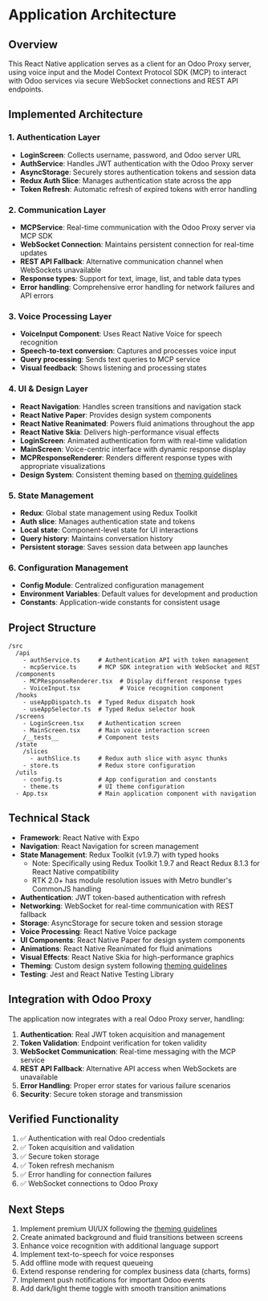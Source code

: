 # Application Architecture

## Overview

This React Native application serves as a client for an Odoo Proxy server, using voice input and the Model Context Protocol SDK (MCP) to interact with Odoo services via secure WebSocket connections and REST API endpoints.

## Implemented Architecture

### 1. Authentication Layer

- **LoginScreen**: Collects username, password, and Odoo server URL
- **AuthService**: Handles JWT authentication with the Odoo Proxy server
- **AsyncStorage**: Securely stores authentication tokens and session data
- **Redux Auth Slice**: Manages authentication state across the app
- **Token Refresh**: Automatic refresh of expired tokens with error handling

### 2. Communication Layer

- **MCPService**: Real-time communication with the Odoo Proxy server via MCP SDK
- **WebSocket Connection**: Maintains persistent connection for real-time updates
- **REST API Fallback**: Alternative communication channel when WebSockets unavailable
- **Response types**: Support for text, image, list, and table data types
- **Error handling**: Comprehensive error handling for network failures and API errors

### 3. Voice Processing Layer

- **VoiceInput Component**: Uses React Native Voice for speech recognition
- **Speech-to-text conversion**: Captures and processes voice input
- **Query processing**: Sends text queries to MCP service
- **Visual feedback**: Shows listening and processing states

### 4. UI & Design Layer

- **React Navigation**: Handles screen transitions and navigation stack
- **React Native Paper**: Provides design system components
- **React Native Reanimated**: Powers fluid animations throughout the app
- **React Native Skia**: Delivers high-performance visual effects
- **LoginScreen**: Animated authentication form with real-time validation
- **MainScreen**: Voice-centric interface with dynamic response display
- **MCPResponseRenderer**: Renders different response types with appropriate visualizations
- **Design System**: Consistent theming based on [theming guidelines](./theming.md)

### 5. State Management

- **Redux**: Global state management using Redux Toolkit
- **Auth slice**: Manages authentication state and tokens
- **Local state**: Component-level state for UI interactions
- **Query history**: Maintains conversation history
- **Persistent storage**: Saves session data between app launches

### 6. Configuration Management

- **Config Module**: Centralized configuration management
- **Environment Variables**: Default values for development and production
- **Constants**: Application-wide constants for consistent usage

## Project Structure

```
/src
  /api
    - authService.ts     # Authentication API with token management
    - mcpService.ts      # MCP SDK integration with WebSocket and REST
  /components
    - MCPResponseRenderer.tsx  # Display different response types
    - VoiceInput.tsx           # Voice recognition component
  /hooks
    - useAppDispatch.ts  # Typed Redux dispatch hook
    - useAppSelector.ts  # Typed Redux selector hook
  /screens
    - LoginScreen.tsx    # Authentication screen
    - MainScreen.tsx     # Main voice interaction screen
    /__tests__           # Component tests
  /state
    /slices
      - authSlice.ts     # Redux auth slice with async thunks
    - store.ts           # Redux store configuration
  /utils
    - config.ts          # App configuration and constants
    - theme.ts           # UI theme configuration
  - App.tsx              # Main application component with navigation
```

## Technical Stack

- **Framework**: React Native with Expo
- **Navigation**: React Navigation for screen management
- **State Management**: Redux Toolkit (v1.9.7) with typed hooks
  - Note: Specifically using Redux Toolkit 1.9.7 and React Redux 8.1.3 for React Native compatibility
  - RTK 2.0+ has module resolution issues with Metro bundler's CommonJS handling
- **Authentication**: JWT token-based authentication with refresh
- **Networking**: WebSocket for real-time communication with REST fallback
- **Storage**: AsyncStorage for secure token and session storage
- **Voice Processing**: React Native Voice package
- **UI Components**: React Native Paper for design system components
- **Animations**: React Native Reanimated for fluid animations
- **Visual Effects**: React Native Skia for high-performance graphics
- **Theming**: Custom design system following [theming guidelines](./theming.md)
- **Testing**: Jest and React Native Testing Library

## Integration with Odoo Proxy

The application now integrates with a real Odoo Proxy server, handling:

1. **Authentication**: Real JWT token acquisition and management
2. **Token Validation**: Endpoint verification for token validity
3. **WebSocket Communication**: Real-time messaging with the MCP service
4. **REST API Fallback**: Alternative API access when WebSockets are unavailable
5. **Error Handling**: Proper error states for various failure scenarios
6. **Security**: Secure token storage and transmission

## Verified Functionality

1. ✅ Authentication with real Odoo credentials
2. ✅ Token acquisition and validation
3. ✅ Secure token storage
4. ✅ Token refresh mechanism
5. ✅ Error handling for connection failures
6. ✅ WebSocket connections to Odoo Proxy

## Next Steps

1. Implement premium UI/UX following the [theming guidelines](./theming.md)
2. Create animated background and fluid transitions between screens
3. Enhance voice recognition with additional language support
4. Implement text-to-speech for voice responses
5. Add offline mode with request queueing
6. Extend response rendering for complex business data (charts, forms)
7. Implement push notifications for important Odoo events
8. Add dark/light theme toggle with smooth transition animations
